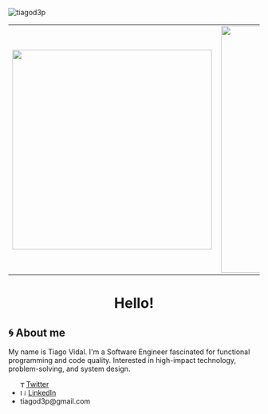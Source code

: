 
<p align="left"> <img src="https://komarev.com/ghpvc/?username=tiagod3p" alt="tiagod3p" /> </p>


<center>
<table>
  <tr>
      <td><img width="400px" align="left" src="https://github-readme-stats.vercel.app/api/top-langs/?username=tiagod3p&hide=html,css,plpgsql&langs_count=10&layout=compact&theme=radical" /></td>
      <td><img width="495px" align="left" src="https://github-readme-stats.vercel.app/api?username=tiagod3p&theme=radical" /></td>
  </tr>   
</table>
</center>


<h1 align="center">
    Hello!
</h1>

## :cyclone: About me

My name is Tiago Vidal. I'm a Software Engineer fascinated for functional programming and code quality. Interested in high-impact technology, problem-solving, and system design.

<ul>
  <li style="display: flex; align-items: center;">
    <img src="https://user-images.githubusercontent.com/3603793/87077942-4b727b00-c1fa-11ea-890c-c1249a500a57.png" width="12" alt="Twitter"> 
    <a href="https://twitter.com/tiagod3p" target="_blank" title="Twitter">Twitter</a>
  </li>
  <li>
    <img src="https://user-images.githubusercontent.com/3603793/87078013-6b09a380-c1fa-11ea-9ca0-6789b1cafb1c.png" width="12" alt="Linkedin"> 
    <a href="https://www.linkedin.com/in/tiagovidaldepaula/" target="_blank" title="LinkedIn">LinkedIn</a>
  </li>
<li>
    tiagod3p@gmail.com    
</li>
</ul>


